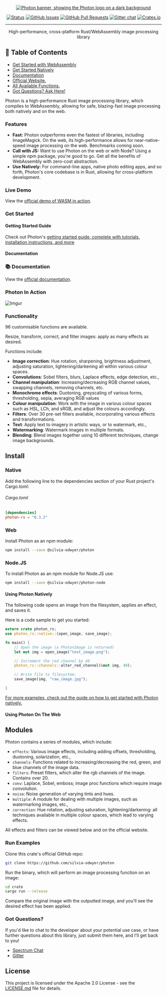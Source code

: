<p align="center">
  <a href="" rel="noopener">
 <img src="https://i.imgur.com/GxrKNOb.png" alt="Photon banner, showing the Photon logo on a dark background"></a>
</p>

<div align="center">

  [![Status](https://img.shields.io/badge/status-active-success.svg)]() 
  [![GitHub Issues](https://img.shields.io/github/issues/silvia-odwyer/photon.svg)](https://github.com/silvia-odwyer/photon/issues)
  [![GitHub Pull Requests](https://img.shields.io/github/issues-pr/silvia-odwyer/photon.svg)](https://github.com/silvia-odwyer/p/pulls)
  [![Gitter chat](https://badges.gitter.im/silvia-odwyer/photon.png)](https://gitter.im/photonlibrary/community "Gitter chat")
  [![Crates.io](https://img.shields.io/crates/v/photon-rs)](https://crates.io/crates/photon-rs)

</div>

---

<p align="center"> High-performance, cross-platform Rust/WebAssembly image processing library
    <br> 
</p>

## 📝 Table of Contents
- [Get Started with WebAssembly](https://github.com/silvia-odwyer/photon#-get-started-with-webassembly)
- [Get Started Natively](https://github.com/silvia-odwyer/photon#getting-started)
- [Documentation](https://docs.rs/photon-rs/0.1.0/)
- [Official Website.](https://silvia-odwyer.github.io/photon/)
- [All Available Functions.](https://silvia-odwyer.github.io/photon/docs/photon/all.html)
- [Got Questions? Ask Here!](https://github.com/silvia-odwyer/photon#got-questions)

Photon is a high-performance Rust image processing library, which compiles to WebAssembly, allowing for 
safe, blazing-fast image processing both natively and on the web. 

### Features 
- **Fast:** Photon outperforms even the fastest of libraries, including ImageMagick. On the web, its high-performance allows for near-native-speed image processing on the web. Benchmarks coming soon.
- **Call with JS:** Want to use Photon on the web or with Node? Using a simple npm package, you're good to go. Get all the benefits of WebAssembly
with zero-cost abstraction. 
- **Use Natively:** For command-line apps, native photo editing apps, and so forth, Photon's core codebase is in Rust, allowing for cross-platform
development.

### Live Demo
View the [official demo of WASM in action](https://silvia-odwyer.github.io/photon/demo.html).

### Get Started
#### Getting Started Guide
Check out Photon's [getting started guide, complete with tutorials, installation instructions, and more](https://silvia-odwyer.github.io/photon/guide)

#### Documentation
### 📚 Documentation
View the [official documentation](https://docs.rs/photon-rs/).

### Photon In Action

![Imgur](https://i.imgur.com/PShSZ6k.png)

### Functionality
96 customisable functions are available. 

Resize, transform, correct, and filter images: apply as many effects as desired. 

Functions include:
- **Image correction**: Hue rotation, sharpening, brightness adjustment, adjusting saturation, lightening/darkening all within various colour spaces. 
- **Convolutions**: Sobel filters, blurs, Laplace effects, edge detection, etc., 
- **Channel manipulation**: Increasing/decreasing RGB channel values, swapping channels, removing channels, etc.
- **Monochrome effects**: Duotoning, greyscaling of various forms, thresholding, sepia, averaging RGB values
- **Colour manipulation**: Work with the image in various colour spaces such as HSL, LCh, and sRGB, and adjust the colours accordingly. 
- **Filters**: Over 30 pre-set filters available, incorporating various effects and transformations. 
- **Text**: Apply text to imagery in artistic ways, or to watermark, etc.,
- **Watermarking**: Watermark images in multiple formats. 
- **Blending**: Blend images together using 10 different techniques, change image backgrounds. 

## Install
### Native
Add the following line to the dependencies section of your Rust project's Cargo.toml:

###### Cargo.toml
```toml
[dependencies]
photon-rs = "0.3.2"
``` 

### Web
Install Photon as an npm module:

```bash
npm install --save @silvia-odwyer/photon
```

### Node.JS
To install Photon as an npm module for Node.JS use:

```bash
npm install --save @silvia-odwyer/photon-node
```

#### Using Photon Natively 
The following code opens an image from the filesystem, applies an effect, and saves it.

Here is a code sample to get you started:

```rs
extern crate photon_rs;
use photon_rs::native::{open_image, save_image};

fn main() {
    // Open the image (a PhotonImage is returned)
    let mut img = open_image("test_image.png");

    // Increment the red channel by 40
    photon_rs::channels::alter_red_channel(&mut img, 40);

    // Write file to filesystem.
    save_image(img, "raw_image.jpg");    

}
```

[For more examples, check out the guide on how to get started with Photon natively.]()

#### Using Photon On The Web 

## Modules 
Photon contains a series of modules, which include:

- `effects`: Various image effects, including adding offsets, thresholding, duotoning, solarization, etc.,
- `channels`: Functions related to increasing/decreasing the red, green, and blue channels of the image data.
- `filters`: Preset filters, which alter the rgb channels of the image. Contains over 20. 
- `conv`: Laplace, Sobel, emboss; image proc functions which require image convolution. 
-  `noise`: Noise generation of varying tints and hues. 
- `multiple`: A module for dealing with multiple images, such as watermarking images, etc.,
- `correction`: Hue rotation, adjusting saturation, lightening/darkening: all techniques available in multiple colour spaces, which lead to varying effects.

All effects and filters can be viewed below and on the official website.

### Run Examples
Clone this crate's official GitHub repo:
```sh
git clone https://github.com/silvia-odwyer/photon
```

Run the binary, which will perform an image processing function on an image:
```sh
cd crate
cargo run --release 
```

Compare the original image with the outputted image, and you'll see the desired effect has been applied.

### Got Questions? 
If you'd like to chat to the developer about your potential use case, or have further questions about this library, 
just submit them here, and I'll get back to you!

- [Spectrum Chat](https://spectrum.chat/photonlibrary)
- [Gitter](https://gitter.im/photonlibrary/community)

## License
This project is licensed under the Apache 2.0 License - see the [LICENSE.md](LICENSE.md) file for details.